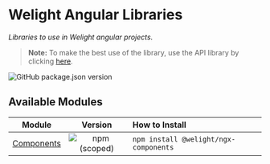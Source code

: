 
# Welight Angular Libraries

*Libraries to use in Welight angular projects.*

> **Note:** To make the best use of the library, use the API library by clicking [here](https://github.com/welight-dev/welight-api-ts).

![GitHub package.json version](https://img.shields.io/github/package-json/v/welight-dev/ngx-libraries.svg)

## Available Modules

| Module | Version | How to Install |
|:------:|:-------:|:--------|
| [Components](projects/components/README.md) | ![npm (scoped)](https://img.shields.io/npm/v/@welight/ngx-components.svg) | `npm install @welight/ngx-components` |
